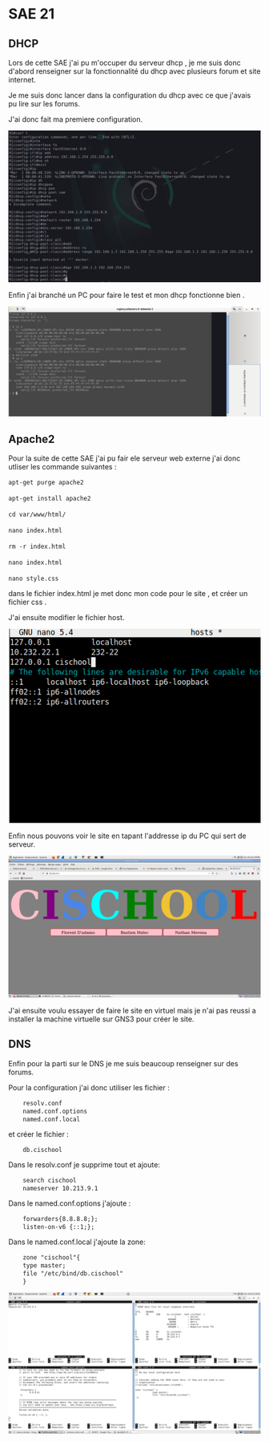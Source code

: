 
#  SAE 21

## DHCP


Lors de cette SAE j'ai pu m'occuper du serveur dhcp , je me suis donc d'abord renseigner sur la fonctionnalité du dhcp avec plusieurs forum et site internet.

Je me suis donc lancer dans la configuration du dhcp avec ce que j'avais pu lire sur les forums.

J'ai donc fait ma premiere configuration.

<img src="conf _dhcp.png"/>

Enfin j'ai branché un PC pour faire le test et mon dhcp fonctionne bien .

<img src="dhcp_pc.png"/>



## Apache2

Pour la suite de cette SAE j'ai pu fair ele serveur web externe
j'ai donc utliser les commande suivantes : 

    apt-get purge apache2

    apt-get install apache2

    cd var/www/html/

    nano index.html 

    rm -r index.html 

    nano index.html

    nano style.css

dans le fichier index.html je met donc mon code pour le site , et créer un fichier css .

J'ai ensuite modifier le fichier host.

<img src="host apache2.png"/>

Enfin nous pouvons voir le site en tapant l'addresse ip du PC qui sert de serveur.

<img src="site ip.png"/>

J'ai ensuite voulu essayer de faire le site en virtuel mais je n'ai pas reussi a installer la machine virtuelle sur GNS3 pour créer le site.

## DNS 

Enfin pour la parti sur le DNS je me suis beaucoup renseigner sur des forums.

Pour la configuration j'ai donc utiliser les fichier :

        resolv.conf
        named.conf.options
        named.conf.local
        
et créer le fichier :

        db.cischool

Dans le resolv.conf je supprime tout et ajoute:

        search cischool
        nameserver 10.213.9.1
        
Dans le named.conf.options j'ajoute :

        forwarders{8.8.8.8;};
        listen-on-v6 {::1;};
        
        
Dans le named.conf.local j'ajoute la zone:
        
        zone "cischool"{
        type master;
        file "/etc/bind/db.cischool"
        }


<img src="conf dns.png"/>
